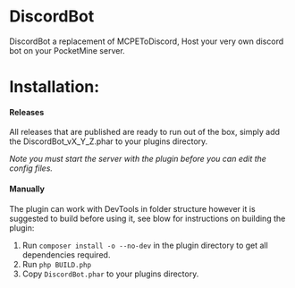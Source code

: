 # DiscordBot
DiscordBot a replacement of MCPEToDiscord, Host your very own discord bot on your PocketMine server.

# Installation:
#### Releases
All releases that are published are ready to run out of the box, simply add the DiscordBot_vX_Y_Z.phar to your plugins directory.

*Note you must start the server with the plugin before you can edit the config files.*


#### Manually
The plugin can work with DevTools in folder structure however it is suggested to build before using it, see blow for instructions on building the plugin:
1. Run `composer install -o --no-dev` in the plugin directory to get all dependencies required.
2. Run `php BUILD.php`
3. Copy `DiscordBot.phar` to your plugins directory.